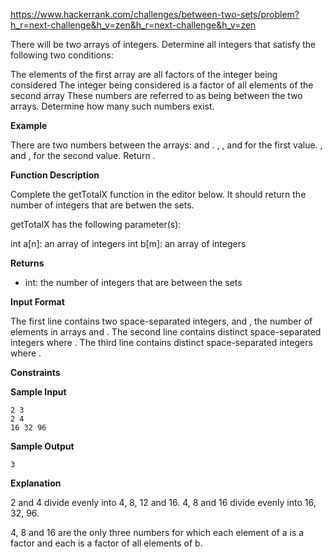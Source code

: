 https://www.hackerrank.com/challenges/between-two-sets/problem?h_r=next-challenge&h_v=zen&h_r=next-challenge&h_v=zen

There will be two arrays of integers. Determine all integers that satisfy the following two conditions:

The elements of the first array are all factors of the integer being considered
The integer being considered is a factor of all elements of the second array
These numbers are referred to as being between the two arrays. Determine how many such numbers exist.

**Example**


There are two numbers between the arrays:  and .
, ,  and  for the first value.
,  and ,  for the second value. Return .

**Function Description**

Complete the getTotalX function in the editor below. It should return the number of integers that are betwen the sets.

getTotalX has the following parameter(s):

int a[n]: an array of integers
int b[m]: an array of integers

**Returns**

+ int: the number of integers that are between the sets

**Input Format**

The first line contains two space-separated integers,  and , the number of elements in arrays  and .
The second line contains  distinct space-separated integers  where .
The third line contains  distinct space-separated integers  where .

**Constraints**

**Sample Input**
```
2 3
2 4
16 32 96
```
**Sample Output**
```
3
```
**Explanation**

2 and 4 divide evenly into 4, 8, 12 and 16.
4, 8 and 16 divide evenly into 16, 32, 96.

4, 8 and 16 are the only three numbers for which each element of a is a factor and each is a factor of all elements of b.